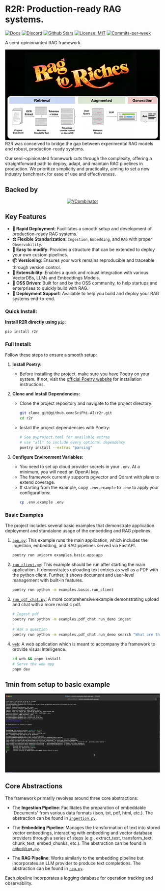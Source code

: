 # R2R: Production-ready RAG systems.

<p align="left">
  <a href="https://docs.sciphi.ai"><img src="https://img.shields.io/badge/docs.sciphi.ai-3F16E4" alt="Docs"></a>
  <a href="https://discord.gg/p6KqD2kjtB"><img src="https://img.shields.io/discord/1120774652915105934?style=social&logo=discord" alt="Discord"></a>
  <a href="https://github.com/SciPhi-AI"><img src="https://img.shields.io/github/stars/SciPhi-AI" alt="Github Stars"></a>
  <a href="https://opensource.org/licenses/MIT"><img src="https://img.shields.io/badge/License-MIT-purple.svg" alt="License: MIT"></a>
  <a href="https://github.com/SciPhi-AI/R2R/pulse"><img src="https://img.shields.io/github/commit-activity/w/SciPhi-AI/R2R" alt="Commits-per-week"></a>
</p>

A semi-opinionanted RAG framework.

<img src="./docs/pages/r2r.jpeg" alt="Sciphi Framework">
R2R was conceived to bridge the gap between experimental RAG models and robust, production-ready systems.

Our semi-opinionated framework cuts through the complexity, offering a straightforward path to deploy, adapt, and maintain RAG pipelines in production. We prioritize simplicity and practicality, aiming to set a new industry benchmark for ease of use and effectiveness.

## Backed by

<p align="center">
  <a href="https://www.ycombinator.com/" target="_blank"><img src="https://upload.wikimedia.org/wikipedia/commons/b/b2/Y_Combinator_logo.svg" alt="YCombinator" style="width: 250px; height: 54px;" width="250" height="54" /></a>
</p>

## Key Features

- **🚀 Rapid Deployment**: Facilitates a smooth setup and development of production-ready RAG systems.
- **⚖️ Flexible Standarization**: `Ingestion`, `Embedding`, and `RAG` with proper `Observability`.
- **🧩 Easy to modify**: Provides a structure that can be extended to deploy your own custom pipelines.
- **📦 Versioning**: Ensures your work remains reproducible and traceable through version control.
- **🔌 Extensibility**: Enables a quick and robust integration with various VectorDBs, LLMs and Embeddings Models.
- **🤖 OSS Driven**: Built for and by the OSS community, to help startups and enterprises to quickly build with RAG.
- **📝 Deployment Support**: Available to help you build and deploy your RAG systems end-to-end.

### Quick Install:

**Install R2R directly using `pip`:**

```bash
pip install r2r
```

### Full Install:

Follow these steps to ensure a smooth setup:

1. **Install Poetry:**

   - Before installing the project, make sure you have Poetry on your system. If not, visit the [official Poetry website](https://python-poetry.org/docs/#installation) for installation instructions.

2. **Clone and Install Dependencies:**

   - Clone the project repository and navigate to the project directory:
     ```bash
     git clone git@github.com:SciPhi-AI/r2r.git
     cd r2r
     ```
   - Install the project dependencies with Poetry:
     ```bash
     # See pyproject.toml for available extras
     # use "all" to include every optional dependency
     poetry install --extras "parsing"
     ```

3. **Configure Environment Variables:**
   - You need to set up cloud provider secrets in your `.env`. At a minimum, you will need an OpenAI key.
   - The framework currently supports pgvector and Qdrant with plans to extend coverage.
   - If starting from the example, copy `.env.example` to `.env` to apply your configurations:
     ```bash
     cp .env.example .env
     ```

### Basic Examples

The project includes several basic examples that demonstrate application deployment and standalone usage of the embedding and RAG pipelines:

1. [`app.py`](examples/basic/app.py): This example runs the main application, which includes the ingestion, embedding, and RAG pipelines served via FastAPI.

   ```bash
   poetry run uvicorn examples.basic.app:app
   ```

2. [`run_client.py`](examples/basic/run_client.py): This example should be run after starting the main application. It demonstrates uploading text entries as well as a PDF with the python client. Further, it shows document and user-level management with built-in features.

   ```bash
   poetry run python -m examples.basic.run_client
   ```

3. [`run_pdf_chat.py`](examples/pdf_chat/run_demo.py): A more comprehensive example demonstrating upload and chat with a more realistic pdf.

   ```bash
   # Ingest pdf
   poetry run python -m examples.pdf_chat.run_demo ingest

   # Ask a question
   poetry run python -m examples.pdf_chat.run_demo search "What are the key themes of Meditations?"
   ```

4. [`web`](web/package.json): A web application which is meant to accompany the framework to provide visual intelligence.
   ```bash
   cd web && pnpm install
   # Serve the web app
   pnpm dev
   ```

## 1min from setup to basic example

[![demo_screenshot](./docs/pages/getting-started/demo_screenshot.png)](https://github.com/SciPhi-AI/r2r/assets/68796651/c648ab67-973a-416a-985e-2eafb0a41ef0)

## Core Abstractions

The framework primarily revolves around three core abstractions:

- The **Ingestion Pipeline**: Facilitates the preparation of embeddable 'Documents' from various data formats (json, txt, pdf, html, etc.). The abstraction can be found in [`ingestion.py`](r2r/core/pipelines/ingestion.py).

- The **Embedding Pipeline**: Manages the transformation of text into stored vector embeddings, interacting with embedding and vector database providers through a series of steps (e.g., extract_text, transform_text, chunk_text, embed_chunks, etc.). The abstraction can be found in [`embedding.py`](r2r/core/pipelines/embedding.py).

- The **RAG Pipeline**: Works similarly to the embedding pipeline but incorporates an LLM provider to produce text completions. The abstraction can be found in [`rag.py`](r2r/core/pipelines/rag.py).

Each pipeline incorporates a logging database for operation tracking and observability.
